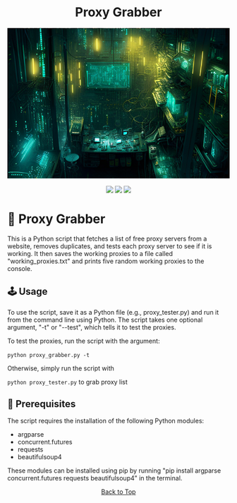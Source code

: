 <a id="top"></a>

#

<h1 align="center">
Proxy Grabber
</h1>

<p align="center"> 
  <kbd>
<img src="https://raw.githubusercontent.com/r0xd4n3t/proxy-grab/main/img/proxy.png"></img>
  </kbd>
</p>

<p align="center">
<img src="https://img.shields.io/github/last-commit/r0xd4n3t/proxy-grab?style=flat">
<img src="https://img.shields.io/github/stars/r0xd4n3t/proxy-grab?color=brightgreen">
<img src="https://img.shields.io/github/forks/r0xd4n3t/proxy-grab?color=brightgreen">
</p>

# 📜 Proxy Grabber
This is a Python script that fetches a list of free proxy servers from a website, removes duplicates, and tests each proxy server to see if it is working. It then saves the working proxies to a file called "working_proxies.txt" and prints five random working proxies to the console.

## 🕹️ Usage
To use the script, save it as a Python file (e.g., proxy_tester.py) and run it from the command line using Python. The script takes one optional argument, "-t" or "--test", which tells it to test the proxies.

To test the proxies, run the script with the argument: 

```python proxy_grabber.py -t```

Otherwise, simply run the script with 

```python proxy_tester.py``` to grab proxy list

## 📝 Prerequisites
The script requires the installation of the following Python modules:

-   argparse
-   concurrent.futures
-   requests
-   beautifulsoup4

These modules can be installed using pip by running "pip install argparse concurrent.futures requests beautifulsoup4" in the terminal.

<p align="center"><a href=#top>Back to Top</a></p>
